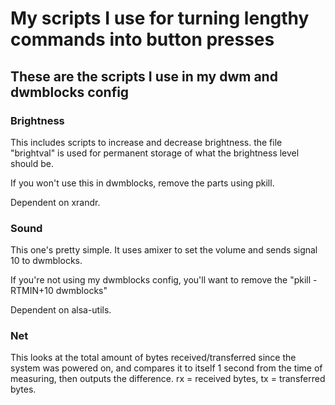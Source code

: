 # My scripts I use for turning lengthy commands into button presses

## These are the scripts I use in my dwm and dwmblocks config

### Brightness

This includes scripts to increase and decrease brightness. the file "brightval" is used for permanent storage of what the brightness level should be.

If you won't use this in dwmblocks, remove the parts using pkill.

Dependent on xrandr.

### Sound

This one's pretty simple. It uses amixer to set the volume and sends signal 10 to dwmblocks.

If you're not using my dwmblocks config, you'll want to remove the "pkill -RTMIN+10 dwmblocks"

Dependent on alsa-utils.

### Net

This looks at the total amount of bytes received/transferred since the system was powered on, and compares it to itself 1 second from the time of measuring, then outputs the difference. rx = received bytes, tx = transferred bytes.
